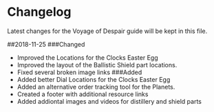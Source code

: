 # Changelog
Latest changes for the Voyage of Despair guide will be kept in this file.

##2018-11-25
###Changed 
- Improved the Locations for the Clocks Easter Egg
- Improved the layout of the Ballistic Shield part locations.
- Fixed several broken image links
###Added
- Added better Dial Locations for the Clocks Easter Egg
- Added an alternative order tracking tool for the Planets.
- Created a footer with additional resource links
- Added addiontal images and videos for distillery and shield parts